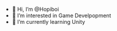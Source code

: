 - 👋 Hi, I’m @Hopiboi
- 👀 I’m interested in Game Develpopment
- 🌱 I’m currently learning Unity

<!---
Hopiboi/Hopiboi is a ✨ special ✨ repository because its `README.md` (this file) appears on your GitHub profile.
You can click the Preview link to take a look at your changes.
--->
